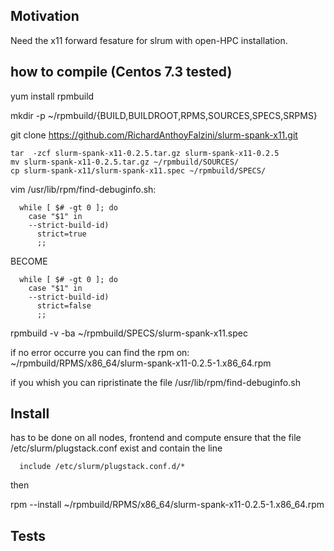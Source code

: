 ## Motivation
Need the x11 forward fesature for slrum with open-HPC installation.

## how to compile (Centos 7.3 tested)

yum install rpmbuild

mkdir -p ~/rpmbuild/{BUILD,BUILDROOT,RPMS,SOURCES,SPECS,SRPMS}

git clone https://github.com/RichardAnthoyFalzini/slurm-spank-x11.git

```
tar  -zcf slurm-spank-x11-0.2.5.tar.gz slurm-spank-x11-0.2.5
mv slurm-spank-x11-0.2.5.tar.gz ~/rpmbuild/SOURCES/
cp slurm-spank-x11/slurm-spank-x11.spec ~/rpmbuild/SPECS/
```

vim /usr/lib/rpm/find-debuginfo.sh:
```
  while [ $# -gt 0 ]; do
    case "$1" in
    --strict-build-id)
      strict=true
      ;;
 ```
  BECOME
```
  while [ $# -gt 0 ]; do
    case "$1" in
    --strict-build-id)
      strict=false
      ;;
```
rpmbuild -v -ba ~/rpmbuild/SPECS/slurm-spank-x11.spec

if no error occurre you can find the rpm on:
  ~/rpmbuild/RPMS/x86_64/slurm-spank-x11-0.2.5-1.x86_64.rpm

if you whish you can ripristinate the file /usr/lib/rpm/find-debuginfo.sh

## Install 
has to be done on all nodes, frontend and compute
ensure that the file /etc/slurm/plugstack.conf exist and contain the line
```
  include /etc/slurm/plugstack.conf.d/*
```
then

  rpm --install ~/rpmbuild/RPMS/x86_64/slurm-spank-x11-0.2.5-1.x86_64.rpm

## Tests





